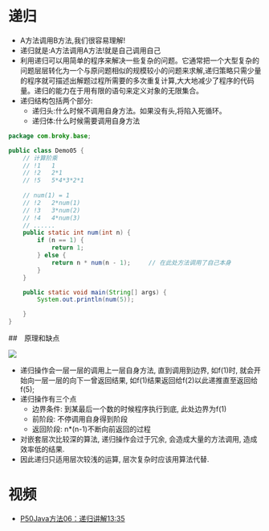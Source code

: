 # 递归

- A方法调用B方法,我们很容易理解!
- 递归就是:A方法调用A方法!就是自己调用自己
- 利用递归可以用简单的程序来解决一些复杂的问题。它通常把一个大型复杂的问题层层转化为一个与原问题相似的规模较小的问题来求解,递归策略只需少量的程序就可描述出解题过程所需要的多次重复计算,大大地减少了程序的代码量。递归的能力在于用有限的语句来定义对象的无限集合。
- 递归结构包括两个部分:
  - 递归头:什么时候不调用自身方法。如果没有头,将陷入死循环。
  - 递归体:什么时候需要调用自身方法

```java
package com.broky.base;

public class Demo05 {
	// 计算阶乘
    // !1	1
    // !2	2*1
    // !5	5*4*3*2*1
    
    // num(1) = 1
    // !2	2*num(1)
    // !3 	3*num(2)
    // !4	4*num(3)
    // ......
    public static int num(int n) {
        if (n == 1) {
            return 1;
        } else {
            return n * num(n - 1);     // 在此处方法调用了自己本身
        }
    }

    public static void main(String[] args) {
        System.out.println(num(5));

    }
}
```

##　原理和缺点

![](https://i.vgy.me/F2VLLq.png)

- 递归操作会一层一层的调用上一层自身方法, 直到调用到边界, 如f(1)时, 就会开始向一层一层的向下一曾返回结果, 如f(1)结果返回给f(2)以此递推直至返回给f(5);
- 递归操作有三个点
  - 边界条件: 到某最后一个数的时候程序执行到底, 此处边界为f(1)
  - 前阶段: 不停调用自身得到阶段
  - 返回阶段: n*(n-1)不断向前返回的过程
- 对嵌套层次比较深的算法, 递归操作会过于冗余, 会造成大量的方法调用, 造成效率低的结果.
- 因此递归只适用层次较浅的运算, 层次复杂时应该用算法代替.

# 视频

- [P50Java方法06：递归讲解13:35](https://www.bilibili.com/video/BV12J41137hu?p=50)